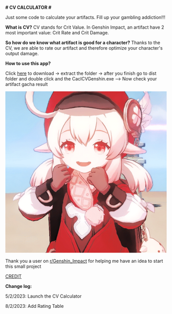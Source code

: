 **# CV CALCULATOR #**

Just some code to calculate your artifacts. Fill up your gambling addiction!!!

**What is CV?** CV stands for Crit Value. In Genshin Impact, an artifact have 2 most important value: Crit Rate and Crit Damage. 

**So how do we know what artifact is good for a character?** Thanks to the CV, we are able to rate our artifact and therefore optimize your character's output damage.

**How to use this app?** 

Click [here](https://github.com/PoserDungeon2003/CV-Genshin-Impact-Calculator/archive/refs/heads/main.zip) to download -> extract the folder -> after you finish go to dist folder and double click  and the CaclCVGenshin.exe --> Now check your artifact gacha result

![img.png](img.png)

Thank you a user on [r/Genshin_Impact](https://www.reddit.com/r/Genshin_Impact/) for helping me have an idea to start this small project

[CREDIT](https://www.reddit.com/r/Genshin_Impact/comments/o5xuc4/simple_infographic_about_critical_value/?utm_source=share&utm_medium=ios_app&utm_name=iossmf)

**Change log:** 

5/2/2023: Launch the CV Calculator

8/2/2023: Add Rating Table
